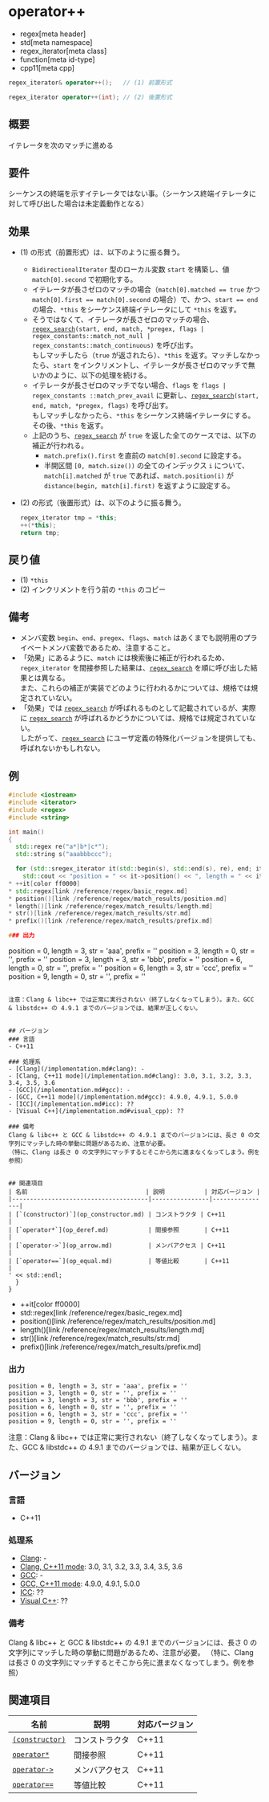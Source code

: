 # operator++
* regex[meta header]
* std[meta namespace]
* regex_iterator[meta class]
* function[meta id-type]
* cpp11[meta cpp]

```cpp
regex_iterator& operator++();   // (1) 前置形式

regex_iterator operator++(int); // (2) 後置形式
```

## 概要
イテレータを次のマッチに進める


## 要件
シーケンスの終端を示すイテレータではない事。（シーケンス終端イテレータに対して呼び出した場合は未定義動作となる）


## 効果
- (1) の形式（前置形式）は、以下のように振る舞う。
    - `BidirectionalIterator` 型のローカル変数 `start` を構築し、値 `match[0].second` で初期化する。
    - イテレータが長さゼロのマッチの場合（`match[0].matched == true` かつ `match[0].first == match[0].second` の場合）で、かつ、`start == end` の場合、`*this` をシーケンス終端イテレータにして `*this` を返す。
    - そうではなくて、イテレータが長さゼロのマッチの場合、[`regex_search`](../regex_search.md)`(start, end, match, *pregex, flags | regex_constants::match_not_null | regex_constants::match_continuous)` を呼び出す。  
        もしマッチしたら（`true` が返されたら）、`*this` を返す。マッチしなかったら、`start` をインクリメントし、イテレータが長さゼロのマッチで無いかのように、以下の処理を続ける。
    - イテレータが長さゼロのマッチでない場合、`flags` を `flags | regex_constants ::match_prev_avail` に更新し、[`regex_search`](../regex_search.md)`(start, end, match, *pregex, flags)` を呼び出す。  
        もしマッチしなかったら、`*this` をシーケンス終端イテレータにする。その後、`*this` を返す。
    - 上記のうち、[`regex_search`](../regex_search.md) が `true` を返した全てのケースでは、以下の補正が行われる。
        - `match.prefix().first` を直前の `match[0].second` に設定する。
        - 半開区間 `[0, match.size())` の全てのインデックス `i` について、`match[i].matched` が `true` であれば、`match.position(i)` が `distance(begin, match[i].first)` を返すように設定する。
- (2) の形式（後置形式）は、以下のように振る舞う。

    ```cpp
    regex_iterator tmp = *this;
    ++(*this);
    return tmp;
    ```


## 戻り値
- (1) `*this`
- (2) インクリメントを行う前の `*this` のコピー


## 備考
- メンバ変数 `begin`、`end`、`pregex`、`flags`、`match` はあくまでも説明用のプライベートメンバ変数であるため、注意すること。
- 「効果」にあるように、`match` には検索後に補正が行われるため、`regex_iterator` を間接参照した結果は、[`regex_search`](../regex_search.md) を順に呼び出した結果とは異なる。  
    また、これらの補正が実装でどのように行われるかについては、規格では規定されていない。
- 「効果」では [`regex_search`](../regex_search.md) が呼ばれるものとして記載されているが、実際に [`regex_search`](../regex_search.md) が呼ばれるかどうかについては、規格では規定されていない。  
    したがって、[`regex_search`](../regex_search.md) にユーザ定義の特殊化バージョンを提供しても、呼ばれないかもしれない。


## 例
```cpp example
#include <iostream>
#include <iterator>
#include <regex>
#include <string>

int main()
{
  std::regex re("a*|b*|c*");
  std::string s("aaabbbccc");

  for (std::sregex_iterator it(std::begin(s), std::end(s), re), end; it != end; ++it) {
    std::cout << "position = " << it->position() << ", length = " << it->length() << ", str = '" << it->str() << "', prefix = '" << it->prefix() << '```
* ++it[color ff0000]
* std::regex[link /reference/regex/basic_regex.md]
* position()[link /reference/regex/match_results/position.md]
* length()[link /reference/regex/match_results/length.md]
* str()[link /reference/regex/match_results/str.md]
* prefix()[link /reference/regex/match_results/prefix.md]

### 出力
```
position = 0, length = 3, str = 'aaa', prefix = ''
position = 3, length = 0, str = '', prefix = ''
position = 3, length = 3, str = 'bbb', prefix = ''
position = 6, length = 0, str = '', prefix = ''
position = 6, length = 3, str = 'ccc', prefix = ''
position = 9, length = 0, str = '', prefix = ''
```

注意：Clang & libc++ では正常に実行されない（終了しなくなってしまう）。また、GCC & libstdc++ の 4.9.1 までのバージョンでは、結果が正しくない。


## バージョン
### 言語
- C++11

### 処理系
- [Clang](/implementation.md#clang): -
- [Clang, C++11 mode](/implementation.md#clang): 3.0, 3.1, 3.2, 3.3, 3.4, 3.5, 3.6
- [GCC](/implementation.md#gcc): -
- [GCC, C++11 mode](/implementation.md#gcc): 4.9.0, 4.9.1, 5.0.0
- [ICC](/implementation.md#icc): ??
- [Visual C++](/implementation.md#visual_cpp): ??

### 備考
Clang & libc++ と GCC & libstdc++ の 4.9.1 までのバージョンには、長さ 0 の文字列にマッチした時の挙動に問題があるため、注意が必要。
（特に、Clang は長さ 0 の文字列にマッチするとそこから先に進まなくなってしまう。例を参照）


## 関連項目
| 名前                                 | 説明           | 対応バージョン |
|--------------------------------------|----------------|----------------|
| [`(constructor)`](op_constructor.md) | コンストラクタ | C++11          |
| [`operator*`](op_deref.md)           | 間接参照       | C++11          |
| [`operator->`](op_arrow.md)          | メンバアクセス | C++11          |
| [`operator==`](op_equal.md)          | 等値比較       | C++11          |
' << std::endl;
  }
}
```
* ++it[color ff0000]
* std::regex[link /reference/regex/basic_regex.md]
* position()[link /reference/regex/match_results/position.md]
* length()[link /reference/regex/match_results/length.md]
* str()[link /reference/regex/match_results/str.md]
* prefix()[link /reference/regex/match_results/prefix.md]

### 出力
```
position = 0, length = 3, str = 'aaa', prefix = ''
position = 3, length = 0, str = '', prefix = ''
position = 3, length = 3, str = 'bbb', prefix = ''
position = 6, length = 0, str = '', prefix = ''
position = 6, length = 3, str = 'ccc', prefix = ''
position = 9, length = 0, str = '', prefix = ''
```

注意：Clang & libc++ では正常に実行されない（終了しなくなってしまう）。また、GCC & libstdc++ の 4.9.1 までのバージョンでは、結果が正しくない。


## バージョン
### 言語
- C++11

### 処理系
- [Clang](/implementation.md#clang): -
- [Clang, C++11 mode](/implementation.md#clang): 3.0, 3.1, 3.2, 3.3, 3.4, 3.5, 3.6
- [GCC](/implementation.md#gcc): -
- [GCC, C++11 mode](/implementation.md#gcc): 4.9.0, 4.9.1, 5.0.0
- [ICC](/implementation.md#icc): ??
- [Visual C++](/implementation.md#visual_cpp): ??

### 備考
Clang & libc++ と GCC & libstdc++ の 4.9.1 までのバージョンには、長さ 0 の文字列にマッチした時の挙動に問題があるため、注意が必要。
（特に、Clang は長さ 0 の文字列にマッチするとそこから先に進まなくなってしまう。例を参照）


## 関連項目
| 名前                                 | 説明           | 対応バージョン |
|--------------------------------------|----------------|----------------|
| [`(constructor)`](op_constructor.md) | コンストラクタ | C++11          |
| [`operator*`](op_deref.md)           | 間接参照       | C++11          |
| [`operator->`](op_arrow.md)          | メンバアクセス | C++11          |
| [`operator==`](op_equal.md)          | 等値比較       | C++11          |
